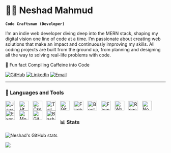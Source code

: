 # 🏄‍♂️ Neshad Mahmud

**`Code Craftsman (Developer)`**

I’m an indie web developer diving deep into the MERN stack, shaping my digital vision one line of code at a time. I’m passionate about creating web solutions that make an impact and continuously improving my skills. All coding projects are built from the ground up, from planning and designing all the way to solving real-life problems with code.  

 💬 Fun fact Compiling Caffeine into Code
 
   <p align="left"> 
      <a href="https://github.com/0xNeshadx?tab=followers">
         <img alt="GitHub" title="Follow me on GitHub" src="https://custom-icon-badges.demolab.com/badge/Follow-55960C?logo=github&logoColor=white&style=for-the-badge&labelColor=488207"/></a>
      <a href="https://linkedin.com/in/neshad-mahmud">
         <img alt="LinkedIn" title="Connect with me on LinkedIn" src="https://custom-icon-badges.demolab.com/badge/LinkedIn-236AD3?logo=linkedin&logoColor=white&style=for-the-badge&labelColor=1155BA"/></a>
      <a href="mailto:neshadimagify@gmail.com">
         <img alt="Email" title="Send me an email" src="https://custom-icon-badges.demolab.com/badge/Email-E05D44?logo=gmail&logoColor=white&style=for-the-badge&labelColor=CE4630"/></a>

</p>

 
---

### 🧩 Languages and Tools

<img align="left" alt="JavaScript" width="30px" style="padding-right:10px;" src="https://cdn.jsdelivr.net/gh/devicons/devicon@latest/icons/javascript/javascript-plain.svg"/>
<img align="left" alt="Html5" width="30px" style="padding-right:10px;" src="https://cdn.jsdelivr.net/gh/devicons/devicon@latest/icons/html5/html5-plain.svg"/>
<img align="left" alt="Css3" width="30px" style="padding-right:10px;" src="https://cdn.jsdelivr.net/gh/devicons/devicon@latest/icons/css3/css3-plain.svg" />
<img align="left" alt="Tailwind" width="30px" style="padding-right:10px;" src="https://cdn.jsdelivr.net/gh/devicons/devicon@latest/icons/tailwindcss/tailwindcss-original.svg" />
<img align="left" alt="Git" width="30px" style="padding-right:10px;" src="https://cdn.jsdelivr.net/gh/devicons/devicon/icons/git/git-original.svg" />
<img align="left" alt="Firebase" width="30px" style="padding-right:10px;" src="https://cdn.jsdelivr.net/gh/devicons/devicon@latest/icons/firebase/firebase-original.svg" />
<img align="left" alt="Bootstrap" width="30px" style="padding-right:10px;" src="https://cdn.jsdelivr.net/gh/devicons/devicon@latest/icons/bootstrap/bootstrap-original.svg" />
<img align="left" alt="Figma" width="30px" style="padding-right:10px;" src="https://cdn.jsdelivr.net/gh/devicons/devicon@latest/icons/figma/figma-original.svg" />
<img align="left" alt="WordPress" width="30px" style="padding-right:10px;" src="https://cdn.jsdelivr.net/gh/devicons/devicon@latest/icons/wordpress/wordpress-plain.svg" />
<img align="left" alt="React" width="30px" style="padding-right:10px;" src="https://cdn.jsdelivr.net/gh/devicons/devicon/icons/react/react-original.svg" />
<img align="left" alt="NodeJS" width="30px" style="padding-right:10px;" src="https://cdn.jsdelivr.net/gh/devicons/devicon/icons/nodejs/nodejs-original.svg" />
<img align="left" alt="ExpressJs" width="30px" style="padding-right:10px;" src="https://cdn.jsdelivr.net/gh/devicons/devicon@latest/icons/express/express-original.svg" />
<img align="left" alt="MongoDB" width="30px" style="padding-right:10px;" src="https://cdn.jsdelivr.net/gh/devicons/devicon@latest/icons/mongodb/mongodb-original.svg" />
<img align="left" alt="GitHub" width="30px" style="padding-right:10px;" src="https://cdn.jsdelivr.net/gh/devicons/devicon/icons/github/github-original.svg" />
<img align="left" alt="Bash" width="30px" style="padding-right:10px;" src="https://cdn.jsdelivr.net/gh/devicons/devicon/icons/bash/bash-original.svg" />
<br />
 
#
 
### 📊 Stats

![Neshad's GitHub stats](https://github-readme-stats.vercel.app/api?username=0xNeshadx&show_icons=true&theme=gruvbox)
<!-- ![GitHub Streak](https://streak-stats.demolab.com?user=0xNeshadx&theme=gruvbox&border_radius=4.5) -->
[<img src="https://custom-icon-badges.demolab.com/badge/-Visit%20For%20More-red?style=for-the-badge&logo=website&logoColor=white"/>](https://neshad.com/)
#


<!--
<details>
 <summary><h3>👨‍💻 Neshad's Coding Journey</h3></summary>
   
-->
[website]: https://neshad.com






